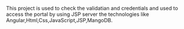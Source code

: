 This project is used to check the validatian and credentials and used to access the portal by using JSP server the technologies like Angular,Html,Css,JavaScript,JSP,MangoDB. 
